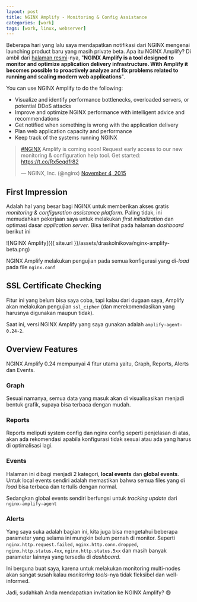```yaml
---
layout: post
title: NGINX Amplify - Monitoring & Config Assistance
categories: [work]
tags: [work, linux, webserver]
---
```


Beberapa hari yang lalu saya mendapatkan notifikasi dari NGINX mengenai launching product baru yang masih private beta. Apa itu NGINX Amplify? Di ambil dari [halaman resmi](https://github.com/nginxinc/nginx-amplify-doc/blob/master/amplify-faq.md#11-what-is-nginx-amplify)-nya, "**NGINX Amplify is a tool designed to monitor and optimize application delivery infrastructure. With Amplify it becomes possible to proactively analyze and fix problems related to running and scaling modern web applications**".

You can use NGINX Amplify to do the following:
<ul>
<li>Visualize and identify performance bottlenecks, overloaded servers, or potential DDoS attacks</li>
<li>Improve and optimize NGINX performance with intelligent advice and recommendations</li>
<li>Get notified when something is wrong with the application delivery</li>
<li>Plan web application capacity and performance</li>
<li>Keep track of the systems running NGINX</li>
</ul>

<blockquote class="twitter-tweet" lang="en"><p lang="en" dir="ltr"><a href="https://twitter.com/hashtag/NGINX?src=hash">#NGINX</a> Amplify is coming soon! Request early access to our new monitoring &amp; configuration help tool. Get started: <a href="https://t.co/Rx5eqdfr82">https://t.co/Rx5eqdfr82</a></p>&mdash; NGINX, Inc. (@nginx) <a href="https://twitter.com/nginx/status/661923887014244352">November 4, 2015</a></blockquote>
<script async src="//platform.twitter.com/widgets.js" charset="utf-8"></script>

## First Impression

Adalah hal yang besar bagi NGINX untuk memberikan akses gratis *monitoring & configuration assistance platform*. Paling tidak, ini memudahkan pekerjaan saya untuk melakukan *first initialization* dan optimasi dasar *application server*. Bisa terlihat pada halaman *dashboard* berikut ini

![NGINX Amplify]({{ site.url }}/assets/draskolnikova/nginx-amplify-beta.png)

NGINX Amplify melakukan pengujian pada semua konfigurasi yang di-*load* pada file `nginx.conf`

## SSL Certificate Checking

Fitur ini yang belum bisa saya coba, tapi kalau dari dugaan saya, Amplify akan melakukan pengujian `ssl_cipher` (dan merekomendasikan yang harusnya digunakan maupun tidak). 

Saat ini, versi NGINX Amplify yang saya gunakan adalah `amplify-agent-0.24-2`.

## Overview Features

NGINX Amplify 0.24 mempunyai 4 fitur utama yaitu, Graph, Reports, Alerts dan Events. 

### Graph

Sesuai namanya, semua data yang masuk akan di visualisasikan menjadi bentuk grafik, supaya bisa terbaca dengan mudah.

### Reports

Reports meliputi system config dan nginx config seperti penjelasan di atas, akan ada rekomendasi apabila konfigurasi tidak sesuai atau ada yang harus di optimalisasi lagi.

### Events

Halaman ini dibagi menjadi 2 kategori, **local events** dan **global events**. Untuk local events sendiri adalah memastikan bahwa semua files yang di *load* bisa terbaca dan tertulis dengan normal.

Sedangkan global events sendiri berfungsi untuk *tracking update* dari `nginx-amplify-agent`

### Alerts

Yang saya suka adalah bagian ini, kita juga bisa mengetahui beberapa parameter yang selama ini mungkin belum pernah di monitor. Seperti `nginx.http.request.failed`, `nginx.http.conn.dropped`, `nginx.http.status.4xx`, `nginx.http.status.5xx` dan masih banyak parameter lainnya yang tersedia di *dashboard*. 

Ini berguna buat saya, karena untuk melakukan monitoring multi-nodes akan sangat susah kalau *monitoring tools*-nya tidak fleksibel dan well-informed.

Jadi, sudahkah Anda mendapatkan invitation ke NGINX Amplify? :smile: